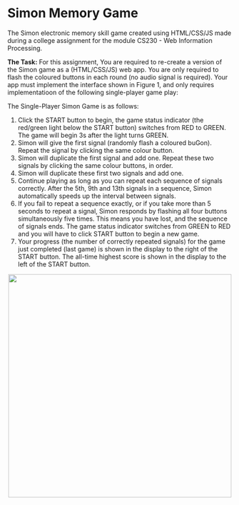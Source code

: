 # Simon Memory Game
The Simon electronic memory skill game created using HTML/CSS/JS made during a college assignment for the module CS230 - Web Information Processing.

**The Task:** For this assignment, You are required	to re-create a version of	the	Simon	game as	a	(HTML/CSS/JS)	web	app. You are only	required to	flash the coloured	buttons	in each	 round (no audio signal is required). Your app must	implement the interface shown in Figure 1, and only requires	implementatioon	of the following single-player game	play:

The	Single-Player	Simon	Game	is	as	follows:	
1. Click the START button to begin, the	game status indicator (the red/green light below the START button) switches from RED to GREEN. The game will begin 3s after the light turns GREEN.
2. Simon	will	give	the	first	signal	(randomly	flash	a	coloured	buGon).	Repeat	the	signal	by	clicking	the	same	colour	button.
3. Simon	will	duplicate	 the	first	 signal	and	add	one.	Repeat	 these	 two	 signals	by	clicking	 the	 same	colour	buttons, in order.
4. Simon	will	duplicate	these	first	two	signals	and	add	one.	
5. Continue playing as long as you can repeat each sequence of signals correctly. After the 5th, 9th and 13th signals in a sequence, Simon automatically speeds up the interval between signals.
6. If	 you	 fail	 to	 repeat	 a	 sequence	 exactly,	 or	 if	 you	 take	more	 than	 5	 seconds	 to	 repeat	 a	 signal,	Simon	responds	by	flashing	all	four	buttons simultaneously five times. This means you have lost, and	the	sequence	of	signals	ends.	The	game	status	indicator	switches	from	GREEN	to	RED	and	you	will	have	to	click	START	button to begin a new game.	
7. Your	progress	(the	number	of	correctly	repeated	signals)	for	the	game	just	completed	(last	game)	is	shown	in	the	display	to	the	right	of	the	START	button. The all-time highest score is shown in the display	to	the	left of the START button.

<p align="center">
  <img width="500" height="500" src="https://user-images.githubusercontent.com/61714473/130364454-ebe92f77-2804-4ced-9140-a23be2855d62.PNG">
</p>

